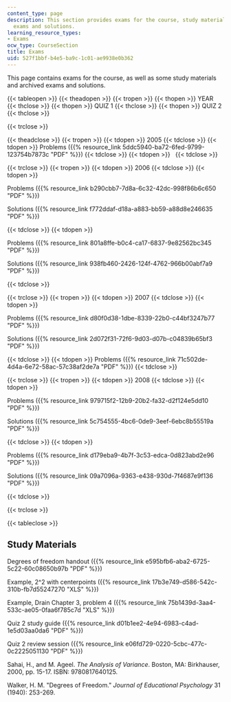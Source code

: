 ```yaml
---
content_type: page
description: This section provides exams for the course, study materials, and archived
  exams and solutions.
learning_resource_types:
- Exams
ocw_type: CourseSection
title: Exams
uid: 527f1bbf-b4e5-ba9c-1c01-ae9938e0b362
---
```


This page contains exams for the course, as well as some study materials and archived exams and solutions.

{{< tableopen >}}
{{< theadopen >}}
{{< tropen >}}
{{< thopen >}}
YEAR
{{< thclose >}}
{{< thopen >}}
QUIZ 1
{{< thclose >}}
{{< thopen >}}
QUIZ 2
{{< thclose >}}

{{< trclose >}}

{{< theadclose >}}
{{< tropen >}}
{{< tdopen >}}
2005
{{< tdclose >}}
{{< tdopen >}}
Problems ({{% resource_link 5ddc5940-ba72-6fed-9799-123754b7873c "PDF" %}})
{{< tdclose >}}
{{< tdopen >}}
 
{{< tdclose >}}

{{< trclose >}}
{{< tropen >}}
{{< tdopen >}}
2006
{{< tdclose >}}
{{< tdopen >}}


Problems ({{% resource_link b290cbb7-7d8a-6c32-42dc-998f86b6c650 "PDF" %}})

Solutions ({{% resource_link f772ddaf-d18a-a883-bb59-a88d8e246635 "PDF" %}})


{{< tdclose >}}
{{< tdopen >}}


Problems ({{% resource_link 801a8ffe-b0c4-ca17-6837-9e82562bc345 "PDF" %}})

Solutions ({{% resource_link 938fb460-2426-124f-4762-966b00abf7a9 "PDF" %}})


{{< tdclose >}}

{{< trclose >}}
{{< tropen >}}
{{< tdopen >}}
2007
{{< tdclose >}}
{{< tdopen >}}


Problems ({{% resource_link d80f0d38-1dbe-8339-22b0-c44bf3247b77 "PDF" %}})

Solutions ({{% resource_link 2d072f31-72f6-9d03-d07b-c04839b65bf3 "PDF" %}})


{{< tdclose >}}
{{< tdopen >}}
Problems ({{% resource_link 71c502de-4d4a-6e72-58ac-57c38af2de7a "PDF" %}})
{{< tdclose >}}

{{< trclose >}}
{{< tropen >}}
{{< tdopen >}}
2008
{{< tdclose >}}
{{< tdopen >}}


Problems ({{% resource_link 979715f2-12b9-20b2-fa32-d2f124e5dd10 "PDF" %}})

Solutions ({{% resource_link 5c754555-4bc6-0de9-3eef-6ebc8b55519a "PDF" %}})


{{< tdclose >}}
{{< tdopen >}}


Problems ({{% resource_link d179eba9-4b7f-3c53-edca-0d823abd2e96 "PDF" %}})

Solutions ({{% resource_link 09a7096a-9363-e438-930d-7f4687e9f136 "PDF" %}})


{{< tdclose >}}

{{< trclose >}}

{{< tableclose >}}

Study Materials
---------------

Degrees of freedom handout ({{% resource_link e595bfb6-aba2-6725-5c22-60c08650b97b "PDF" %}})

Example, 2^2 with centerpoints ({{% resource_link 17b3e749-d586-542c-310b-fb7d55247270 "XLS" %}})

Example, Drain Chapter 3, problem 4 ({{% resource_link 75b1439d-3aa4-533c-ae05-0faa6f785c7d "XLS" %}})

Quiz 2 study guide ({{% resource_link d01b1ee2-4e94-6983-c4ad-1e5d03aa0da6 "PDF" %}})

Quiz 2 review session ({{% resource_link e06fd729-0220-5cbc-477c-0c2225051130 "PDF" %}})

Sahai, H., and M. Ageel. _The Analysis of Variance_. Boston, MA: Birkhauser, 2000, pp. 15-17. ISBN: 9780817640125.

Walker, H. M. "Degrees of Freedom." _Journal of Educational Psychology_ 31 (1940): 253-269.